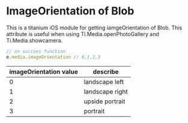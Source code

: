 # ImageOrientation of Blob
This is a titanium iOS module for getting iamgeOrientation of Blob.
This attribute is useful when using Ti.Media.openPhotoGallery and Ti.Media.showcamera.

```javascript
// on succses function
e.media.imageOrientation // 0,1,2,3 
```

imageOrientation value | describe
----------------------- | --------
0 | landscape left
1 | landscape right
2 | upside portrait
3 | portrait
